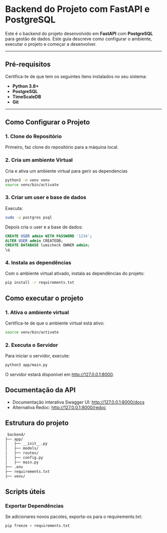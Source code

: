 # **Backend do Projeto com FastAPI e PostgreSQL**

Este é o backend do projeto desenvolvido em **FastAPI** com **PostgreSQL** para gestão de dados. Este guia descreve como configurar o ambiente, executar o projeto e começar a desenvolver.

---

## **Pré-requisitos**
Certifica-te de que tem os seguintes itens instalados no seu sistema:
- **Python 3.8+**
- **PostgreSQL**
- **TimeScaleDB**
- **Git**

---

## **Como Configurar o Projeto**

### **1. Clone do Repositório**
Primeiro, faz clone do repositório para a máquina local.

### **2. Cria um ambiente Virtual**
Cria e ativa um ambiente virtual para gerir as dependencias
```bash 
python3 -m venv venv
source venv/bin/activate
```

### **3. Criar um user e base de dados**
Executa:
```bash
sudo -u postgres psql
```
Depois cria o user e a base de dados:
```sql
CREATE USER admin WITH PASSWORD '1234';
ALTER USER admin CREATEDB;
CREATE DATABASE lumicheck OWNER admin;
\q
```

### **4. Instala as dependências**
Com o ambiente virtual ativado, instala as dependências do projeto:
```bash 
pip install -r requirements.txt
```


## Como executar o projeto

### **1. Ativa o ambiente virtual**
Certifica-te de que o ambiente virtual está ativo:
```bash
source venv/bin/activate
```

### **2. Executa o Servidor**
Para iniciar o servidor, execute:
```bash
python3 app/main.py
```
O servidor estará disponível em http://127.0.0.1:8000.


## Documentação da API
- Documentação interativa Swagger UI: http://127.0.0.1:8000/docs
- Alternativa Redoc: http://127.0.0.1:8000/redoc

## Estrutura do projeto
```bash
 backend/
├── app/
│   ├── __init__.py      
│   ├── models/          
│   ├── routes/         
│   ├── config.py        
│   ├── main.py          
├── .env                 
├── requirements.txt     
├── venv/                
```


## Scripts úteis
### Exportar Dependências
Se adicionares novos pacotes, exporta-os para o requirements.txt:
```bash
pip freeze > requirements.txt
```
